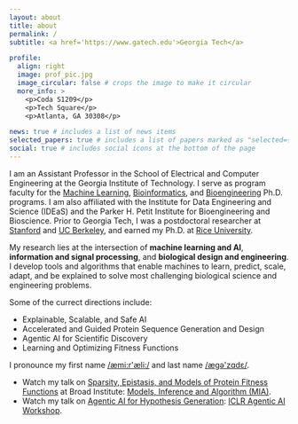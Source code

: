 ```yaml
---
layout: about
title: about
permalink: /
subtitle: <a href='https://www.gatech.edu'>Georgia Tech</a>

profile:
  align: right
  image: prof_pic.jpg
  image_circular: false # crops the image to make it circular
  more_info: >
    <p>Coda S1209</p>
    <p>Tech Square</p>
    <p>Atlanta, GA 30308</p>

news: true # includes a list of news items
selected_papers: true # includes a list of papers marked as "selected={true}"
social: true # includes social icons at the bottom of the page
---
```


I am an Assistant Professor in the School of Electrical and Computer Engineering at the Georgia Institute of Technology. I serve as program faculty for the [Machine Learning](https://ml.gatech.edu/phd), [Bioinformatics](https://bioinformatics.gatech.edu), and [Bioengineering](https://bioengineering.gatech.edu) Ph.D. programs. I am also affiliated with the Institute for Data Engineering and Science (IDEaS) and the Parker H. Petit Institute for Bioengineering and Bioscience. Prior to Georgia Tech, I was a postdoctoral researcher at [Stanford](https://www.stanford.edu) and [UC Berkeley](https://www.berkeley.edu), and earned my Ph.D. at [Rice University](https://www.rice.edu/).

My research lies at the intersection of <b>machine learning and AI</b>, <b>information and signal processing</b>, and <b>biological design and engineering</b>. I develop tools and algorithms that enable machines to learn, predict, scale, adapt, and be explained to solve most challenging biological science and engineering problems. 

Some of the currect directions include:
<ul>
<li>Explainable, Scalable, and Safe AI</li>
<li>Accelerated and Guided Protein Sequence Generation and Design</li>
<li>Agentic AI for Scientific Discovery</li>
<li>Learning and Optimizing Fitness Functions</li>
</ul>

I pronounce my first name <a href='https://www.youtube.com/watch?v=T6GOCS5fmeg&t=4s'>/æmi:r'æli:/</a> and last name <a href='https://www.youtube.com/watch?v=6efdOZye2Ig'>/ægə'zɑdɛ/</a>.


<ul>
<li> Watch my talk on <u>Sparsity, Epistasis, and Models of Protein Fitness Functions</u> at Broad Institute: <a href='https://www.youtube.com/watch?v=gxYd1cHmbl8'>Models, Inference and Algorithm (MIA)</a>. </li>

<li> Watch my talk on <u>Agentic AI for Hypothesis Generation</u>: <a href='https://iclr.cc/virtual/2025/33150'>ICLR Agentic AI Workshop</a>. </li>
</ul>






